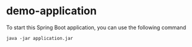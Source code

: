 # demo-application

To start this Spring Boot application, you can use the following command
```
java -jar application.jar
``` 
